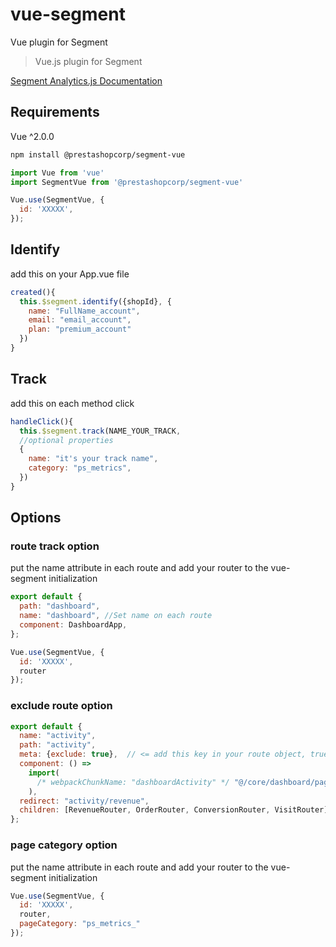 # vue-segment

Vue plugin for Segment

> Vue.js plugin for Segment

[Segment Analytics.js Documentation](https://segment.com/docs/sources/website/analytics.js/)

## Requirements

Vue ^2.0.0

```bash
npm install @prestashopcorp/segment-vue
```

```js
import Vue from 'vue'
import SegmentVue from '@prestashopcorp/segment-vue'

Vue.use(SegmentVue, {
  id: 'XXXXX',
});
```

## Identify

add this on your App.vue file
```js
created(){
  this.$segment.identify({shopId}, {
    name: "FullName_account",
    email: "email_account",
    plan: "premium_account"
  })
}
```

## Track

add this on each method click
```js
handleClick(){
  this.$segment.track(NAME_YOUR_TRACK, 
  //optional properties
  { 
    name: "it's your track name",
    category: "ps_metrics",
  })
}
```

## Options 
 
### route track option

put the name attribute in each route and add your router to the vue-segment initialization

```js
export default {
  path: "dashboard",
  name: "dashboard", //Set name on each route
  component: DashboardApp,
};

Vue.use(SegmentVue, {
  id: 'XXXXX',
  router
});
```

### exclude route option

```js
export default {
  name: "activity",
  path: "activity",
  meta: {exclude: true},  // <= add this key in your route object, true to exclude, false to track
  component: () =>
    import(
      /* webpackChunkName: "dashboardActivity" */ "@/core/dashboard/pages/ActivityApp"
    ),
  redirect: "activity/revenue",
  children: [RevenueRouter, OrderRouter, ConversionRouter, VisitRouter],
};
```

### page category option

put the name attribute in each route and add your router to the vue-segment initialization

```js
Vue.use(SegmentVue, {
  id: 'XXXXX',
  router,
  pageCategory: "ps_metrics_"
});
```

